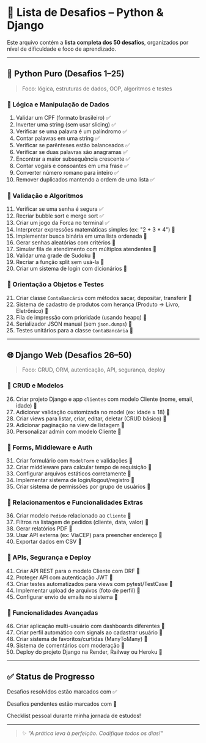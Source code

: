 # 🧩 Lista de Desafios – Python & Django

Este arquivo contém a **lista completa dos 50 desafios**, organizados por nível de dificuldade e foco de aprendizado.

---

## 🐍 Python Puro (Desafios 1–25)

> Foco: lógica, estruturas de dados, OOP, algoritmos e testes

### 🔸 Lógica e Manipulação de Dados

1. Validar um CPF (formato brasileiro) ✅
2. Inverter uma string (sem usar slicing) ✅
3. Verificar se uma palavra é um palíndromo ✅
4. Contar palavras em uma string ✅
5. Verificar se parênteses estão balanceados ✅
6. Verificar se duas palavras são anagramas ✅
7. Encontrar a maior subsequência crescente ✅
8. Contar vogais e consoantes em uma frase ✅
9. Converter número romano para inteiro ✅
10. Remover duplicados mantendo a ordem de uma lista ✅

### 🔸 Validação e Algoritmos

11. Verificar se uma senha é segura ✅
12. Recriar bubble sort e merge sort ✅
13. Criar um jogo da Forca no terminal ✅
14. Interpretar expressões matemáticas simples (ex: "2 + 3 * 4") 🔲
15. Implementar busca binária em uma lista ordenada 🔲
16. Gerar senhas aleatórias com critérios 🔲
17. Simular fila de atendimento com múltiplos atendentes 🔲
18. Validar uma grade de Sudoku 🔲
19. Recriar a função split sem usá-la 🔲
20. Criar um sistema de login com dicionários 🔲

### 🔸 Orientação a Objetos e Testes

21. Criar classe `ContaBancária` com métodos sacar, depositar, transferir 🔲
22. Sistema de cadastro de produtos com herança (Produto → Livro, Eletrônico) 🔲
23. Fila de impressão com prioridade (usando heapq) 🔲
24. Serializador JSON manual (sem `json.dumps`) 🔲
25. Testes unitários para a classe `ContaBancária` 🔲

---

## 🌐 Django Web (Desafios 26–50)

> Foco: CRUD, ORM, autenticação, API, segurança, deploy

### 🔸 CRUD e Modelos

26. Criar projeto Django e app `clientes` com modelo Cliente (nome, email, idade) 🔲
27. Adicionar validação customizada no model (ex: idade ≥ 18) 🔲
28. Criar views para listar, criar, editar, deletar (CRUD básico) 🔲
29. Adicionar paginação na view de listagem 🔲
30. Personalizar admin com modelo Cliente 🔲

### 🔸 Forms, Middleware e Auth

31. Criar formulário com `ModelForm` e validações 🔲
32. Criar middleware para calcular tempo de requisição 🔲
33. Configurar arquivos estáticos corretamente 🔲
34. Implementar sistema de login/logout/registro 🔲
35. Criar sistema de permissões por grupo de usuários 🔲

### 🔸 Relacionamentos e Funcionalidades Extras

36. Criar modelo `Pedido` relacionado ao `Cliente` 🔲
37. Filtros na listagem de pedidos (cliente, data, valor) 🔲
38. Gerar relatórios PDF 🔲
39. Usar API externa (ex: ViaCEP) para preencher endereço 🔲
40. Exportar dados em CSV 🔲

### 🔸 APIs, Segurança e Deploy

41. Criar API REST para o modelo Cliente com DRF 🔲
42. Proteger API com autenticação JWT 🔲
43. Criar testes automatizados para views com pytest/TestCase 🔲
44. Implementar upload de arquivos (foto de perfil) 🔲
45. Configurar envio de emails no sistema 🔲

### 🔸 Funcionalidades Avançadas

46. Criar aplicação multi-usuário com dashboards diferentes 🔲
47. Criar perfil automático com signals ao cadastrar usuário 🔲
48. Criar sistema de favoritos/curtidas (ManyToMany) 🔲
49. Sistema de comentários com moderação 🔲
50. Deploy do projeto Django na Render, Railway ou Heroku 🔲

---

## ✅ Status de Progresso

Desafios resolvidos estão marcados com ✅

Desafios pendentes estão marcados com 🔲

Checklist pessoal durante minha jornada de estudos!

---

> ✨ *"A prática leva à perfeição. Codifique todos os dias!"*
